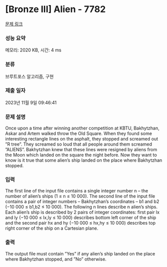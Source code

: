 # [Bronze III] Alien - 7782 

[문제 링크](https://www.acmicpc.net/problem/7782) 

### 성능 요약

메모리: 2020 KB, 시간: 4 ms

### 분류

브루트포스 알고리즘, 구현

### 제출 일자

2023년 11월 9일 09:46:41

### 문제 설명

<p>Once upon a time after winning another competition at KBTU, Bakhytzhan, Askar and Artem walked throw the Old Square. When they found some interesting rectangle lines on the asphalt, they stopped and screamed out ”R tree”. They screamed so loud that all people around them screamed ”ALIENS”. Bakhytzhan knew that these lines were resigned by aliens from the Moon which landed on the square the night before. Now they want to know is it true that some alien’s ship landed on the place where Bakhytzhan stopped.</p>

### 입력 

 <p>The first line of the input file contains a single integer number n – the number of alien’s ships (1 ≤ n ≤ 10 000). The second line of the input file contains a pair of integer numbers – Bakhytzhan’s coordinates – b1 and b2 (−10 000 ≤ b1,b2 ≤ 10 000). The following n lines describe n alien’s ships. Each alien’s ship is described by 2 pairs of integer coordinates: first pair lx and ly (−10 000 ≤ lx,ly ≤ 10 000) describes bottom left corner of the ship and the second pair hx and hy (−10 000 ≤ hx,hy ≤ 10 000) describes top right corner of the ship on a Cartesian plane.</p>

### 출력 

 <p>The output file must contain ”Yes” if any alien’s ship landed on the place where Bakhytzhan stopped, and ”No” otherwise.</p>

